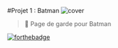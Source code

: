 
#Projet 1 : Batman
![cover](https://images6.alphacoders.com/127/1273903.jpg)

 > 🙊 Page de garde pour Batman

[![forthebadge](https://forthebadge.com/images/badges/validated-html5.svg)](https://forthebadge.com)